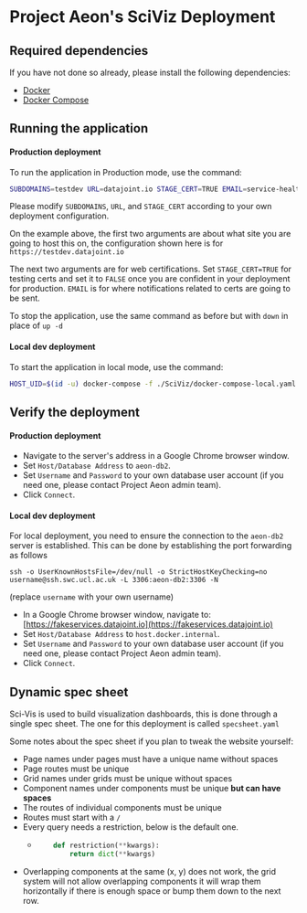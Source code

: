 # Project Aeon's SciViz Deployment

## Required dependencies
If you have not done so already, please install the following dependencies:

- [Docker](https://docs.docker.com/get-docker/)
- [Docker Compose](https://docs.docker.com/compose/install/)

## Running the application

#### Production deployment

To run the application in Production mode, use the command:
```bash
SUBDOMAINS=testdev URL=datajoint.io STAGE_CERT=TRUE EMAIL=service-health@datajoint.com HOST_UID=$(id -u) docker-compose -f ./SciViz/docker-compose-remote.yaml up -d
```
Please modify `SUBDOMAINS`, `URL`, and `STAGE_CERT` according to your own deployment configuration.

On the example above, the first two arguments are about what site you are going to host this on, the configuration shown here is for `https://testdev.datajoint.io`

The next two arguments are for web certifications. Set `STAGE_CERT=TRUE` for testing certs and set it to `FALSE` once you are confident in your deployment for production. `EMAIL` is for where notifications related to certs are going to be sent.

To stop the application, use the same command as before but with `down` in place of `up -d`

#### Local dev deployment

To start the application in local mode, use the command:
```bash
HOST_UID=$(id -u) docker-compose -f ./SciViz/docker-compose-local.yaml up
```

## Verify the deployment

#### Production deployment

- Navigate to the server's address in a Google Chrome browser window.
- Set `Host/Database Address` to `aeon-db2`. 
- Set `Username` and `Password` to your own database user account (if you need one, please contact Project Aeon admin team).
- Click `Connect`.

#### Local dev deployment

For local deployment, you need to ensure the connection to the `aeon-db2` server is established. This can be done by establishing the port forwarding as follows

```
ssh -o UserKnownHostsFile=/dev/null -o StrictHostKeyChecking=no username@ssh.swc.ucl.ac.uk -L 3306:aeon-db2:3306 -N
```

(replace `username` with your own username)

- In a Google Chrome browser window, navigate to: [https://fakeservices.datajoint.io](https://fakeservices.datajoint.io)
- Set `Host/Database Address` to `host.docker.internal`. 
- Set `Username` and `Password` to your own database user account (if you need one, please contact Project Aeon admin team).
- Click `Connect`.

## Dynamic spec sheet
Sci-Vis is used to build visualization dashboards, this is done through a single spec sheet. The one for this deployment is called `specsheet.yaml`

Some notes about the spec sheet if you plan to tweak the website yourself:
- Page names under pages must have a unique name without spaces
- Page routes must be unique
- Grid names under grids must be unique without spaces
- Component names under components must be unique **but can have spaces**
- The routes of individual components must be unique
- Routes must start with a `/`
- Every query needs a restriction, below is the default one.
  - ```python
        def restriction(**kwargs):
            return dict(**kwargs)
    ```
- Overlapping components at the same (x, y) does not work, the grid system will not allow overlapping components it will wrap them horizontally if there is enough space or bump them down to the next row.